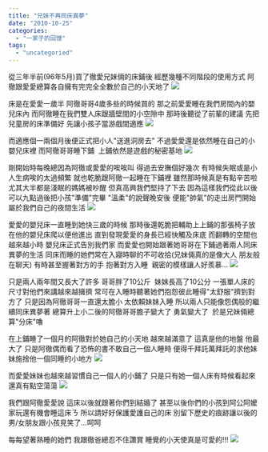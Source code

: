 ```yaml
---
title: "兄妹不再同床異夢"
date: "2010-10-25"
categories: 
  - "一家子的回憶"
tags: 
  - "uncategoried"
---
```


從三年半前(96年5月)買了徹愛兄妹倆的床鋪後 經歷幾種不同階段的使用方式 阿徹跟愛愛總算各自擁有完完全全數於自己的小天地了 ![](images/5112776627_d016b5b0e5.jpg) 

床是在愛愛一歲半 阿徹哥哥4歲多些的時候買的 那之前愛愛睡在我們房間內的嬰兒床內 而阿徹睡在我們雙人床跟牆壁間的小空隙中 那時後聽從了前輩的建議 先把兒童房的床準備好 先讓小孩子當游戲間適應 ![](images/572305130_d4caaa7609.jpg) 

而適應個一兩個月後便正式把小人"送進洞房去" 不過愛愛還是依然睡在自己的小嬰兒床裡 而阿徹哥哥睡下鋪  上鋪依然是遊戲的秘密基地 ![](images/765801038_605d6adfa4.jpg)

剛開始時每晚總因為阿徹或愛愛的唉唉叫 得過去安撫個好幾次 有時候失眠或是小人生病唉的太過頻繁 就也乾脆跟阿徹一起睡在下鋪裡 雖然那時候真是有點辛苦啦 尤其大半都是淺眠的媽媽被吵醒 但真高興我們堅持了下去 因為這樣我們從此以後可以九點過後把小孩"準備"完畢 "溫柔"的說聲晚安後 便能"帥氣"的走出房門開始屬於我們自己的夜間生活 ![](images/765802320_64f454c096.jpg)

愛愛的嬰兒床一直睡到她快三歲的時候 那時後還乾脆把輔助上上鋪的那張椅子放在他的嬰兒床爬以便他進出 直到發現愛愛的身長已經快觸及床底 而翻轉的空間也越來越小時 嬰兒床正式告別我們家 而愛愛也開始跟著她哥哥在下鋪過著兩人同床異夢的生活 同床而睡的她們常在入寢時聊的不可收拾(兄妹倆真的是像大人 朋友般在聊天) 有時甚至握著對方的手 抱著對方入睡  親密的模樣讓人好羨慕... ![](images/2819565391_49c5c97588.jpg)

只是兩人兩年間又長大了許多 哥哥胖了10公斤  妹妹長高了10公分 一張單人床的尺寸對他們來講越來越擁擠 常可在入睡時聽著她們抱怨彼此睡得"太舒服"擠到對方了 只是因為阿徹哥哥一直還太膽小 太依賴妹妹入睡 所以兩人只能像怨偶般的繼續同床異夢著 總算升上小二後的阿徹哥哥膽子變大了 勇氣變大了  於是兄妹倆總算"分床"嚕

在上鋪睡了一個月的阿徹對於她自己的小天地 越來越滿意了 這真是他的地盤 他最大了 只是阿徹偶而看了恐怖的書不敢自己一個人睡時 便得千拜託萬拜託的求他妹妹施捨他一個同睡的小地方 ![](images/5113374316_5b69ebd3d7.jpg)

而愛愛妹妹也越來越習慣自己一個人的小鋪了 只是只有她一個人床有時候看起來還真有點空蕩蕩 ![](images/5113373984_2c4626601e.jpg)

我們跟阿徹愛愛說 這床以後就跟著你們到結婚了 甚至以後你們的小孩到阿公阿嬤家玩還有機會睡這床ㄋ 所以請好好保護愛護自己的床 別留下歷史的痕跡讓以後的男/女朋友跟小孩見笑了...呵呵

每每望著熟睡的她們 我跟徹爸總忍不住讚賞 睡覺的小天使真是可愛的!!! ![](images/5112744575_d0d4278511.jpg)
